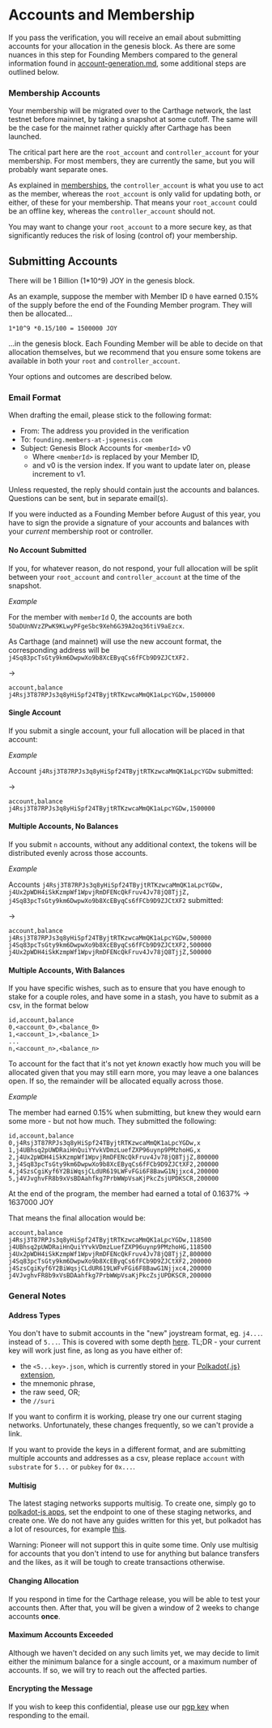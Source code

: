 # Accounts and Membership

If you pass the verification, you will receive an email about submitting accounts for your allocation in the genesis block. As there are some nuances in this step for Founding Members compared to the general information found in [account-generation.md](../../system/accounts-and-staking/account-generation.md "mention"), some additional steps are outlined below.

### Membership Accounts

Your membership will be migrated over to the Carthage network, the last testnet before mainnet, by taking a snapshot at some cutoff. The same will be the case for the mainnet rather quickly after Carthage has been launched.

The critical part here are the `root_account` and `controller_account` for your membership. For most members, they are currently the same, but you will probably want separate ones.&#x20;

As explained in [memberships](../../system/memberships/ "mention"), the `controller_account` is what you use to act as the member, whereas the `root_account` is only valid for updating both, or either, of these for your membership. That means your `root_account` could be an offline key, whereas the `controller_account` should not.&#x20;

You may want to change your `root_account` to a more secure key, as that significantly reduces the risk of losing (control of) your membership.

## Submitting Accounts

There will be 1 Billion (1\*10^9) JOY in the genesis block.

As an example, suppose the member with Member ID `0` have earned 0.15% of the supply before the end of the Founding Member program. They will then be allocated...

```
1*10^9 *0.15/100 = 1500000 JOY
```

...in the genesis block. Each Founding Member will be able to decide on that allocation themselves, but we recommend that you ensure some tokens are available in both your `root` and `controller_account`.&#x20;

Your options and outcomes are described below.

### Email Format

When drafting the email, please stick to the following format:

* From: The address you provided in the verification
* To: `founding.members-at-jsgenesis.com`&#x20;
* Subject: Genesis Block Accounts for  `<memberId>` v0
  * Where `<memberId>` is replaced by your Member ID,
  * and v0 is the version index. If you want to update later on, please increment to v1.

Unless requested, the reply should contain just the accounts and balances. Questions can be sent, but in separate email(s).

If you were inducted as a Founding Member before August of this year, you have to sign the provide a signature of your accounts and balances with your _current_ membership root or controller.

#### No Account Submitted

If you, for whatever reason, do not respond, your full allocation will be split between your `root_account` and  `controller_account` at the time of the snapshot.

_Example_&#x20;

For the member with `memberId` 0, the accounts are both `5DaDUnNVzZPwK9KLwyPFgeSbc9Xeh6G39A2oq36tiV9aEzcx`.&#x20;

As Carthage (and mainnet) will use the new account format, the corresponding address will be `j4Sq83pcTsGty9km6DwpwXo9b8XcEByqCs6fFCb9D9ZJCtXF2.`

\->

```csv
account,balance
j4Rsj3T87RPJs3q8yHiSpf24TByjtRTKzwcaMmQK1aLpcYGDw,1500000
```

#### Single Account

If you submit a single account, your full allocation will be placed in that account:

_Example_

Account `j4Rsj3T87RPJs3q8yHiSpf24TByjtRTKzwcaMmQK1aLpcYGDw` submitted:

&#x20;\->

```csv
account,balance
j4Rsj3T87RPJs3q8yHiSpf24TByjtRTKzwcaMmQK1aLpcYGDw,1500000
```

#### Multiple Accounts, No Balances

If you submit `n` accounts, without any additional context, the tokens will be distributed evenly across those accounts.

_Example_

Accounts `j4Rsj3T87RPJs3q8yHiSpf24TByjtRTKzwcaMmQK1aLpcYGDw, j4Ux2pWDH4iSkKzmpWf1WpvjRmDFENcQkFruv4Jv78jQ8TjjZ, j4Sq83pcTsGty9km6DwpwXo9b8XcEByqCs6fFCb9D9ZJCtXF2` submitted:

\->&#x20;

```csv
account,balance
j4Rsj3T87RPJs3q8yHiSpf24TByjtRTKzwcaMmQK1aLpcYGDw,500000
j4Sq83pcTsGty9km6DwpwXo9b8XcEByqCs6fFCb9D9ZJCtXF2,500000
j4Ux2pWDH4iSkKzmpWf1WpvjRmDFENcQkFruv4Jv78jQ8TjjZ,500000
```

#### Multiple Accounts, With Balances

If you have specific wishes, such as to ensure that you have enough to stake for a couple roles, and have some in a stash, you have to submit as a csv, in the format below

```csv
id,account,balance
0,<account_0>,<balance_0>
1,<account_1>,<balance_1>
...
n,<account_n>,<balance_n>
```

To account for the fact that it's not yet _known_ exactly how much you will be allocated given that you may still earn more, you may leave a one balances open. If so, the remainder will be allocated equally across those.

_Example_

The member had earned 0.15% when submitting, but knew they would earn some more - but not how much. They submitted the following:

```csv
id,account,balance
0,j4Rsj3T87RPJs3q8yHiSpf24TByjtRTKzwcaMmQK1aLpcYGDw,x
1,j4UBhsq2pUWDRaiHnQuiYYvkVDmzLuefZXP96uynp9PMzhoHG,x
2,j4Ux2pWDH4iSkKzmpWf1WpvjRmDFENcQkFruv4Jv78jQ8TjjZ,800000
3,j4Sq83pcTsGty9km6DwpwXo9b8XcEByqCs6fFCb9D9ZJCtXF2,200000
4,j4SzsCgiKyf6Y2BiWqsjCLdUR619LWFvFGi6F8BawG1Njjxc4,200000
5,j4VJvghvFR8b9xVsBDAahfkg7PrbWWpVsaKjPkcZsjUPDKSCR,200000
```

At the end of the program, the member had earned a total of 0.1637% -> 1637000 JOY

That means the final allocation would be:

```csv
account,balance
j4Rsj3T87RPJs3q8yHiSpf24TByjtRTKzwcaMmQK1aLpcYGDw,118500
j4UBhsq2pUWDRaiHnQuiYYvkVDmzLuefZXP96uynp9PMzhoHG,118500
j4Ux2pWDH4iSkKzmpWf1WpvjRmDFENcQkFruv4Jv78jQ8TjjZ,800000
j4Sq83pcTsGty9km6DwpwXo9b8XcEByqCs6fFCb9D9ZJCtXF2,200000
j4SzsCgiKyf6Y2BiWqsjCLdUR619LWFvFGi6F8BawG1Njjxc4,200000
j4VJvghvFR8b9xVsBDAahfkg7PrbWWpVsaKjPkcZsjUPDKSCR,200000
```

### General Notes

#### Address Types

You don't have to submit accounts in the "new" joystream format, eg. `j4...`. instead of `5...`. This is covered with some depth [here](https://joystream.gitbook.io/testnet-workspace/system/accounts-and-staking/account-generation). TL;DR - your current key will work just fine, as long as you have either of:

* the `<5...key>.json`, which is currently stored in your [Polkadot{.js} extension](https://polkadot.js.org/extension/),
* the mnemonic phrase,
* the raw seed, OR;
* the `//suri`

If you want to confirm it is working, please try one our current staging networks. Unfortunately, these changes frequently, so we can't provide a link.

If you want to provide the keys in a different format, and are submitting multiple accounts and addresses as a csv, please replace `account` with `substrate` for `5...` or `pubkey` for `0x...`.

#### Multisig

The latest staging networks supports multisig. To create one, simply go to [polkadot-js apps](https://polkadot.js.org/apps/#/accounts), set the endpoint to one of these staging networks, and create one. We do not have any guides written for this yet, but polkadot has a lot of resources, for example [this](https://support.polkadot.network/support/solutions/articles/65000181826-how-to-create-and-use-a-multisig-account).

Warning: Pioneer will not support this in quite some time. Only use multisig for accounts that you don't intend to use for anything but balance transfers and the likes, as it will be tough to create transactions otherwise.

#### Changing Allocation

If you respond in time for the Carthage release, you will be able to test your accounts then. After that, you will be given a window of 2 weeks to change accounts **once**.

#### Maximum Accounts Exceeded

Although we haven't decided on any such limits yet, we may decide to limit either the minimum balance for a single account, or a maximum number of accounts. If so, we will try to reach out the affected parties.

#### Encrypting the Message

If you wish to keep this confidential, please use our [pgp key](https://keys.openpgp.org/search?q=86CF5F2F8450B13A557470E3232F7CE09F8DCAE9) when responding to the email.
